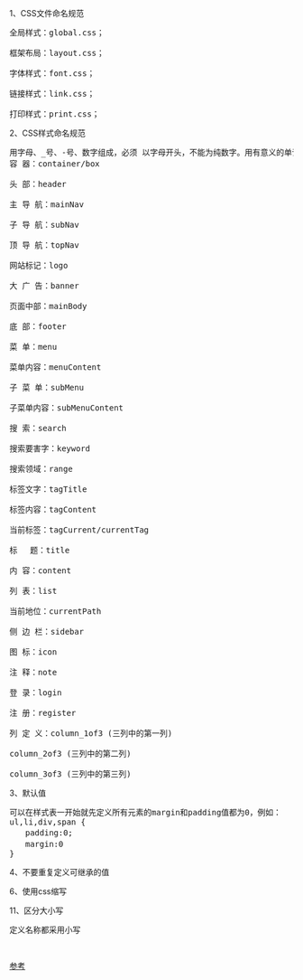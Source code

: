 1、CSS文件命名规范
<pre>
全局样式：global.css；

框架布局：layout.css；

字体样式：font.css；

链接样式：link.css；

打印样式：print.css；
</pre>
2、CSS样式命名规范
<pre>
用字母、_号、-号、数字组成，必须 以字母开头，不能为纯数字。用有意义的单词或缩写组合来命名.
容 器：container/box

头 部：header

主 导 航：mainNav

子 导 航：subNav

顶 导 航：topNav

网站标记：logo

大 广 告：banner

页面中部：mainBody

底 部：footer

菜 单：menu

菜单内容：menuContent

子 菜 单：subMenu

子菜单内容：subMenuContent

搜 索：search

搜索要害字：keyword

搜索领域：range

标签文字：tagTitle

标签内容：tagContent

当前标签：tagCurrent/currentTag

标　 题：title

内 容：content

列 表：list

当前地位：currentPath

侧 边 栏：sidebar

图 标：icon

注 释：note

登 录：login

注 册：register

列 定 义：column_1of3 (三列中的第一列)

column_2of3 (三列中的第二列)

column_3of3 (三列中的第三列)
</pre>
3、默认值
<pre>
可以在样式表一开始就先定义所有元素的margin和padding值都为0，例如：
ul,li,div,span {
　　padding:0;
　　margin:0
}
</pre>
4、不要重复定义可继承的值

6、使用css缩写

11、区分大小写

</pre>
定义名称都采用小写
<pre>

<a href="http://www.cnblogs.com/visi_zhangyang/archive/2011/02/22/1961396.html">参考</a>
